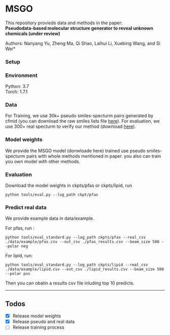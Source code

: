 # MSGO

This repository provieds data and methods in the paper: \
**Pseudodata-based molecular structure generator to reveal unknown chemicals (under review)**

Authors: Nanyang Yu, Zheng Ma, Qi Shao, Laihui Li, Xuebing Wang, and Si Wei*

### Setup

### Environment
Python: 3.7 \
Torch: 1.7.1

### Data
For Training, we use 30k+ pseudo smiles-specturm pairs generated by cfmid (you can download the raw smiles lists file [here](https://www.aliyundrive.com/s/BXKd1ThQy19)). For evaluation, we use 300+ real specturm to verify our method (download [here](https://www.aliyundrive.com/s/JTVRbipqXLh)). 

### Model weights
We provide the MSGO model (donwloade here) trained use pseudo smiles-specturm pairs with whole methods mentioned in paper. you also can train you own model with other methods.


### Evaluation

Download the model weights in ckpts/pfas or ckpts/lipid, run
```
python tools/eval.py --log_path ckpt/pfas
```

### Predict real data
We provide example data in data/example.

For pfas, run :
```
python tools/eval_standard.py --log_path ckpts/pfas --real_csv ./data/example/pfas.csv --out_csv ./pfas_results.csv --beam_size 500 --polar neg
```

For lipid, run:
```
python tools/eval_standard.py --log_path ckpts/lipid --real_csv ./data/example/lipid.csv --out_csv ./lipid_results.csv --beam_size 500 --polar pos
```
Then you can obatin a results csv file inluding top 10 predicts.

---
## Todos
- [x] Release model weights
- [x] Release pseudo and real data
- [ ] Release training process
